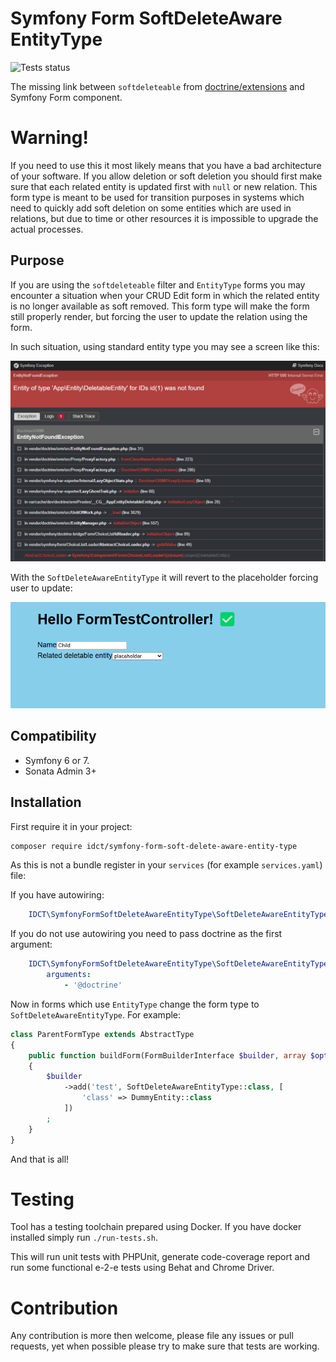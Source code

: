 Symfony Form SoftDeleteAware EntityType
=======================================

![Tests status](https://github.com/ideaconnect/symfony-form-soft-delete-aware-entity-type/actions/workflows/run-tests.yml/badge.svg "Tests status")

The missing link between `softdeleteable` from [doctrine/extensions](https://github.com/doctrine-extensions/DoctrineExtensions) and Symfony Form component.

# Warning!

If you need to use this it most likely means that you have a bad architecture of your software. If you allow deletion or soft deletion you should first make sure
that each related entity is updated first with `null` or new relation. This form type is meant to be used for transition purposes in systems which need to quickly
add soft deletion on some entities which are used in relations, but due to time or other resources it is impossible to upgrade the actual processes.

## Purpose

If you are using the `softdeleteable` filter and `EntityType` forms you may encounter a situation when your CRUD Edit form in which the related entity is no longer
available as soft removed. This form type will make the form still properly render, but forcing the user to update the relation using the form.

In such situation, using standard entity type you may see a screen like this:

![Entity of type 'App\Entity\DeletableEntity' for IDs id\(1\) was not found](.github/images/1.png "Error message")

With the `SoftDeleteAwareEntityType` it will revert to the placeholder forcing user to update:

![Success with the plugin](.github/images/2.png "Success")

## Compatibility

* Symfony 6 or 7.
* Sonata Admin 3+

## Installation

First require it in your project:

```bash
composer require idct/symfony-form-soft-delete-aware-entity-type
```

As this is not a bundle register in your `services` (for example `services.yaml`) file:

If you have autowiring:
```yaml
    IDCT\SymfonyFormSoftDeleteAwareEntityType\SoftDeleteAwareEntityType: ~
```

If you do not use autowiring you need to pass doctrine as the first argument:

```yaml
    IDCT\SymfonyFormSoftDeleteAwareEntityType\SoftDeleteAwareEntityType:
        arguments:
            - '@doctrine'
```

Now in forms which use `EntityType` change the form type to `SoftDeleteAwareEntityType`. For example:

```php
class ParentFormType extends AbstractType
{
    public function buildForm(FormBuilderInterface $builder, array $options): void
    {
        $builder
            ->add('test', SoftDeleteAwareEntityType::class, [
                'class' => DummyEntity::class
            ])
        ;
    }
}
```

And that is all!

# Testing

Tool has a testing toolchain prepared using Docker. If you have docker installed simply run `./run-tests.sh`.

This will run unit tests with PHPUnit, generate code-coverage report and run some functional e-2-e tests using Behat and Chrome Driver.

# Contribution

Any contribution is more then welcome, please file any issues or pull requests, yet when possible please try to make sure that tests are working.